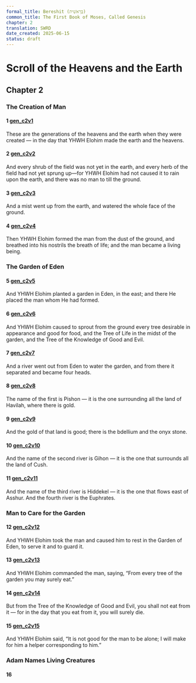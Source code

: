 ```yaml
---
formal_title: Bereshit (בְּרֵאשִׁית)
common_title: The First Book of Moses, Called Genesis
chapter: 2
translation: SWRD
date_created: 2025-06-15
status: draft
---
```

# Scroll of the Heavens and the Earth
## Chapter 2 
### The Creation of Man
#### 1  [gen\_c2v1](<../../notes/genesis/chapter 2/gen_c2v1.md>)
These are the generations of the heavens and the earth when they were created — in the day that YHWH Elohim made the earth and the heavens.
#### 2  [gen\_c2v2](<../../notes/genesis/chapter 2/gen_c2v2.md>)
And every shrub of the field was not yet in the earth, and every herb of the field had not yet sprung up—for YHWH Elohim had not caused it to rain upon the earth, and there was no man to till the ground.
#### 3  [gen\_c2v3](<../../notes/genesis/chapter 2/gen_c2v3.md>)
And a mist went up from the earth, and watered the whole face of the ground.
#### 4  [gen\_c2v4](<../../notes/genesis/chapter 2/gen_c2v4.md>)
Then YHWH Elohim formed the man from the dust of the ground, and breathed into his nostrils the breath of life; and the man became a living being.
### The Garden of Eden
#### 5  [gen\_c2v5](<../../notes/genesis/chapter 2/gen_c2v5.md>)
And YHWH Elohim planted a garden in Eden, in the east; and there He placed the man whom He had formed.
#### 6  [gen\_c2v6](<../../notes/genesis/chapter 2/gen_c2v6.md>)
And YHWH Elohim caused to sprout from the ground every tree desirable in appearance and good for food, and the Tree of Life in the midst of the garden, and the Tree of the Knowledge of Good and Evil.
#### 7  [gen\_c2v7](<../../notes/genesis/chapter 2/gen_c2v7.md>)
And a river went out from Eden to water the garden, and from there it separated and became four heads.
#### 8  [gen\_c2v8](<../../notes/genesis/chapter 2/gen_c2v8.md>)
The name of the first is Pishon — it is the one surrounding all the land of Havilah, where there is gold.
#### 9  [gen\_c2v9](<../../notes/genesis/chapter 2/gen_c2v9.md>)
And the gold of that land is good; there is the bdellium and the onyx stone.
#### 10  [gen\_c2v10](<../../notes/genesis/chapter 2/gen_c2v10.md>)
And the name of the second river is Gihon — it is the one that surrounds all the land of Cush.
#### 11  [gen\_c2v11](<../../notes/genesis/chapter 2/gen_c2v11.md>)
And the name of the third river is Hiddekel — it is the one that flows east of Asshur. And the fourth river is the Euphrates.
### Man to Care for the Garden
#### 12  [gen\_c2v12](<../../notes/genesis/chapter 2/gen_c2v12.md>)
And YHWH Elohim took the man and caused him to rest in the Garden of Eden, to serve it and to guard it.
#### 13  [gen\_c2v13](<../../notes/genesis/chapter 2/gen_c2v13.md>)
And YHWH Elohim commanded the man, saying, “From every tree of the garden you may surely eat.”
#### 14  [gen\_c2v14](<../../notes/genesis/chapter 2/gen_c2v14.md>)
But from the Tree of the Knowledge of Good and Evil, you shall not eat from it — for in the day that you eat from it, you will surely die.
#### 15  [gen\_c2v15](<../../notes/genesis/chapter 2/gen_c2v15.md>)
And YHWH Elohim said, “It is not good for the man to be alone; I will make for him a helper corresponding to him.”
### Adam Names Living Creatures
#### 16